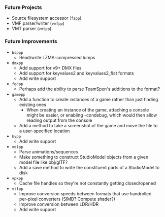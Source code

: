 ### Future Projects

- Source filesystem accessor (`fspp`)
- VMF parser/writer (`vmfpp`)
- VMT parser (`vmtpp`)

### Future Improvements

- `bsppp`
  - Read/write LZMA-compressed lumps
- `dmxpp`
  - Add support for v9+ DMX files
  - Add support for keyvalues2 and keyvalues2_flat formats
  - Add write support
- `fgdpp`
  - Perhaps add the ability to parse TeamSpen's additions to the format?
- `gamepp`
  - Add a function to create instances of a game rather than just finding existing ones
    - When creating an instance of the game, attaching a console might be easier, or enabling -condebug,
      which would then allow reading output from the console
  - Add a method to take a screenshot of the game and move the file to a user-specified location
- `kvpp`
  - Add write support
- `mdlpp`
  - Parse animations/sequences
  - Make something to construct StudioModel objects from a given model file like obj/glTF?
  - Add a save method to write the constituent parts of a StudioModel to disk
- `vpkpp`
  - Cache file handles so they're not constantly getting closed/opened
- `vtfpp`
  - Improve conversion speeds between formats that use handrolled per-pixel converters (SIMD? Compute shader?)
  - Improve conversion between LDR/HDR
  - Add write support
